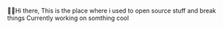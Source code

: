 👋🏻Hi there,
 This is the place where i used to open source stuff and break things
 Currently working on somthing cool
